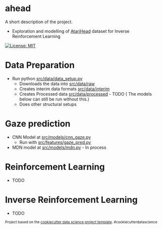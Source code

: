 ahead
==============================

A short description of the project.

* Exploration and modelling of [AtariHead](https://zenodo.org/record/2603190) dataset for Inverse Reinforcement Learning

[![License: MIT](https://img.shields.io/badge/License-MIT-yellow.svg)](https://opensource.org/licenses/MIT)

Data Preparation
===================
* Run python [src/data/data_setup.py](ahead/src/data/data_setup.py)
    * Downloads the data into [src/data/raw](ahead/src/data/raw)
    * Creates interim data formats [src/data/interim](ahead/src/data/interim)
    * Creates Processed data [src/data/processed](ahead/src/data/processed/) - TODO ( The models below can still be run without this.)
    * Does other structural setups 

Gaze prediction
===================
* CNN Model at [src/models/cnn_gaze.py](ahead/src/models/cnn_gaze.py)
    *   Run with [src/features/gaze_pred.py](ahead/src/features/gaze_pred.py)
* MDN model at [src/models/mdn.py](ahead/src/models/mdn.py) - In process


Reinforcement Learning
===================
 * TODO


Inverse Reinforcement Learning
===================
* TODO



<p><small>Project based on the <a target="_blank" href="https://drivendata.github.io/cookiecutter-data-science/">cookiecutter data science project template</a>. #cookiecutterdatascience</small></p>